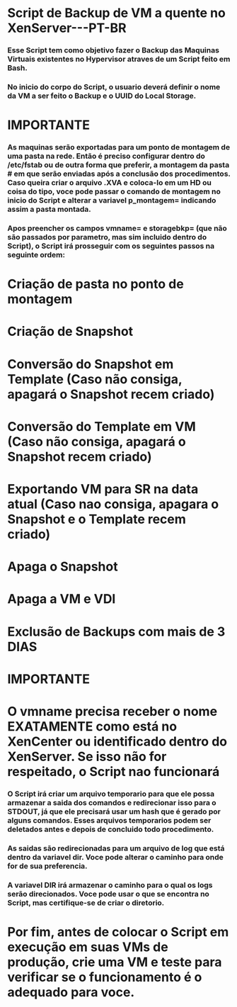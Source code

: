 # Script de Backup de VM a quente no XenServer---PT-BR #

### Esse Script tem como objetivo fazer o Backup das Maquinas Virtuais existentes no Hypervisor atraves de um Script feito em Bash.
### No inicio do corpo do Script, o usuario deverá definir o nome da VM a ser feito o Backup e o UUID do Local Storage.

#   IMPORTANTE ###
### As maquinas serão exportadas para um ponto de montagem de uma pasta na rede. Então é preciso configurar dentro do /etc/fstab ou de outra forma que preferir, a montagem da pasta # em que serão enviadas após a conclusão dos procedimentos. Caso queira criar o arquivo .XVA e coloca-lo em um HD ou coisa do tipo, voce pode passar o comando de montagem no inicio do Script e alterar a variavel p_montagem= indicando assim a pasta montada.

### Apos preencher os campos vmname= e storagebkp= (que não são passados por parametro, mas sim incluido dentro do Script), o Script irá prosseguir com os seguintes passos na seguinte ordem:
#  Criação de pasta no ponto de montagem
#  Criação de Snapshot
#  Conversão do Snapshot em Template (Caso não consiga, apagará o Snapshot recem criado)
#  Conversão do Template em VM (Caso não consiga, apagará o Snapshot recem criado)
#  Exportando VM para SR na data atual (Caso nao consiga, apagara o Snapshot e o Template recem criado)
#  Apaga o Snapshot 
#  Apaga a VM e VDI
#  Exclusão de Backups com mais de 3 DIAS

# IMPORTANTE ###
# O vmname precisa receber o nome EXATAMENTE como está no XenCenter ou identificado dentro do XenServer. Se isso não for respeitado, o Script nao funcionará
###

### O Script irá criar um arquivo temporario para que ele possa armazenar a saida dos comandos e redirecionar isso para o STDOUT, já que ele precisará usar um hash que é gerado por alguns comandos. Esses arquivos temporarios podem ser deletados antes e depois de concluido todo procedimento.
### As saidas são redirecionadas para um arquivo de log que está dentro da variavel dir. Voce pode alterar o caminho para onde for de sua preferencia.
### A variavel DIR irá armazenar o caminho para o qual os logs serão direcionados. Voce pode usar o que se encontra no Script, mas certifique-se de criar o diretorio.

# Por fim, antes de colocar o Script em execução em suas VMs de produção, crie uma VM e teste para verificar se o funcionamento é o adequado para voce.
